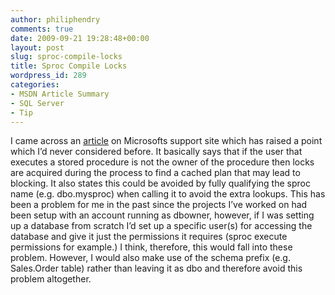 ```yaml
---
author: philiphendry
comments: true
date: 2009-09-21 19:28:48+00:00
layout: post
slug: sproc-compile-locks
title: Sproc Compile Locks
wordpress_id: 289
categories:
- MSDN Article Summary
- SQL Server
- Tip
---
```


I came across an [article](http://support.microsoft.com/?id=263889) on Microsofts support site which has raised a point which I’d never considered before. It basically says that if the user that executes a stored procedure is not the owner of the procedure then locks are acquired during the process to find a cached plan that may lead to blocking. It also states this could be avoided by fully qualifying the sproc name (e.g. dbo.mysproc) when calling it to avoid the extra lookups. This has been a problem for me in the past since the projects I’ve worked on had been setup with an account running as dbowner, however, if I was setting up a database from scratch I’d set up a specific user(s) for accessing the database and give it just the permissions it requires (sproc execute permissions for example.) I think, therefore, this would fall into these problem. However, I would also make use of the schema prefix (e.g. Sales.Order table) rather than leaving it as dbo and therefore avoid this problem altogether.
